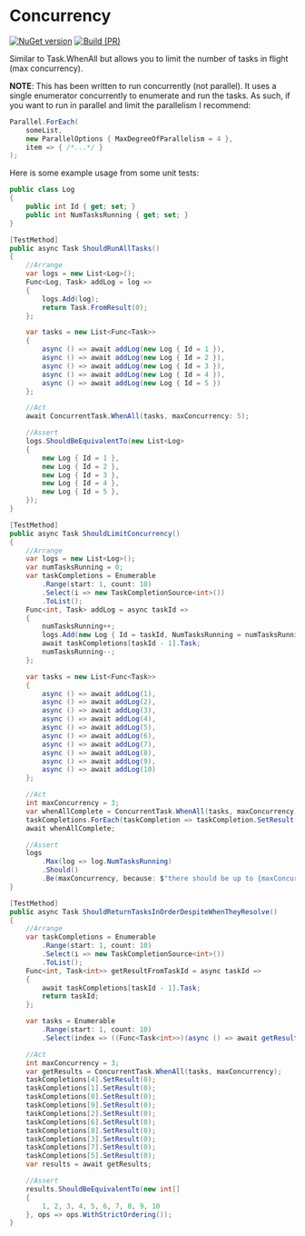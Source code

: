 # Concurrency

[![NuGet version](https://badge.fury.io/nu/Concurrency.svg)](https://badge.fury.io/nu/Concurrency)
[![Build (PR)](https://github.com/stewie1570/Concurrency/actions/workflows/PR.yml/badge.svg)](https://github.com/stewie1570/Concurrency/actions/workflows/PR.yml)

Similar to Task.WhenAll but allows you to limit the number of tasks in flight (max concurrency).

**NOTE**: This has been written to run concurrently (not parallel). It uses a single enumerator concurrently to enumerate and run the tasks. As such, if you want to run in parallel and limit the parallelism I recommend:

```csharp
Parallel.ForEach(
    someList,
    new ParallelOptions { MaxDegreeOfParallelism = 4 },
    item => { /*...*/ }
);
```

Here is some example usage from some unit tests:

```csharp
public class Log
{
    public int Id { get; set; }
    public int NumTasksRunning { get; set; }
}

[TestMethod]
public async Task ShouldRunAllTasks()
{
    //Arrange
    var logs = new List<Log>();
    Func<Log, Task> addLog = log =>
    {
        logs.Add(log);
        return Task.FromResult(0);
    };

    var tasks = new List<Func<Task>>
    {
        async () => await addLog(new Log { Id = 1 }),
        async () => await addLog(new Log { Id = 2 }),
        async () => await addLog(new Log { Id = 3 }),
        async () => await addLog(new Log { Id = 4 }),
        async () => await addLog(new Log { Id = 5 })
    };

    //Act
    await ConcurrentTask.WhenAll(tasks, maxConcurrency: 5);

    //Assert
    logs.ShouldBeEquivalentTo(new List<Log>
    {
        new Log { Id = 1 },
        new Log { Id = 2 },
        new Log { Id = 3 },
        new Log { Id = 4 },
        new Log { Id = 5 },
    });
}

[TestMethod]
public async Task ShouldLimitConcurrency()
{
    //Arrange
    var logs = new List<Log>();
    var numTasksRunning = 0;
    var taskCompletions = Enumerable
        .Range(start: 1, count: 10)
        .Select(i => new TaskCompletionSource<int>())
        .ToList();
    Func<int, Task> addLog = async taskId =>
    {
        numTasksRunning++;
        logs.Add(new Log { Id = taskId, NumTasksRunning = numTasksRunning });
        await taskCompletions[taskId - 1].Task;
        numTasksRunning--;
    };

    var tasks = new List<Func<Task>>
    {
        async () => await addLog(1),
        async () => await addLog(2),
        async () => await addLog(3),
        async () => await addLog(4),
        async () => await addLog(5),
        async () => await addLog(6),
        async () => await addLog(7),
        async () => await addLog(8),
        async () => await addLog(9),
        async () => await addLog(10)
    };

    //Act
    int maxConcurrency = 3;
    var whenAllComplete = ConcurrentTask.WhenAll(tasks, maxConcurrency);
    taskCompletions.ForEach(taskCompletion => taskCompletion.SetResult(0));
    await whenAllComplete;

    //Assert
    logs
        .Max(log => log.NumTasksRunning)
        .Should()
        .Be(maxConcurrency, because: $"there should be up to {maxConcurrency} tasks in flight.");
}

[TestMethod]
public async Task ShouldReturnTasksInOrderDespiteWhenTheyResolve()
{
    //Arrange
    var taskCompletions = Enumerable
        .Range(start: 1, count: 10)
        .Select(i => new TaskCompletionSource<int>())
        .ToList();
    Func<int, Task<int>> getResultFromTaskId = async taskId =>
    {
        await taskCompletions[taskId - 1].Task;
        return taskId;
    };

    var tasks = Enumerable
        .Range(start: 1, count: 10)
        .Select(index => ((Func<Task<int>>)(async () => await getResultFromTaskId(index))));

    //Act
    int maxConcurrency = 3;
    var getResults = ConcurrentTask.WhenAll(tasks, maxConcurrency);
    taskCompletions[4].SetResult(0);
    taskCompletions[1].SetResult(0);
    taskCompletions[0].SetResult(0);
    taskCompletions[9].SetResult(0);
    taskCompletions[2].SetResult(0);
    taskCompletions[6].SetResult(0);
    taskCompletions[8].SetResult(0);
    taskCompletions[3].SetResult(0);
    taskCompletions[7].SetResult(0);
    taskCompletions[5].SetResult(0);
    var results = await getResults;

    //Assert
    results.ShouldBeEquivalentTo(new int[]
    {
        1, 2, 3, 4, 5, 6, 7, 8, 9, 10
    }, ops => ops.WithStrictOrdering());
}
```
